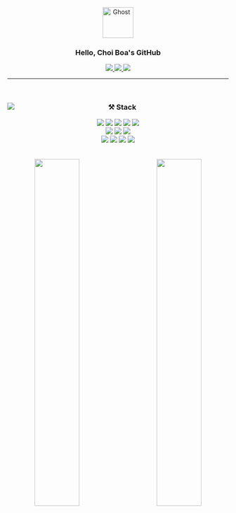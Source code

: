 <div align="center">

<img src="https://raw.githubusercontent.com/Tarikul-Islam-Anik/Animated-Fluent-Emojis/master/Emojis/Smilies/Ghost.png" alt="Ghost" width="70" height="70" />
    
  ### Hello, Choi Boa's GitHub

<a href="https://hits.seeyoufarm.com"> 
  <img src="https://hits.seeyoufarm.com/api/count/incr/badge.svg?url=https%3A%2F%2Fgithub.com%2FswallowedB%2F&count_bg=%23000000&title_bg=%23000000&icon=github.svg&icon_color=%23FFFFFF&title=GitHub&edge_flat=false"/>
</a>
<a href="https://velog.io/@swallowed_o0"> 
  <img src="https://img.shields.io/badge/Velog-20C997?style=flat-square&logo=Velog&logoColor=white"> 
</a>
<a href="mailto:https://mail.google.com/mail/u/0/?tab=rm&ogbl#inbox"> 
 <img src="https://img.shields.io/badge/Gmail-EA4335?style=flat-square&logo=Gmail&logoColor=white"> 
</a>

---


 <br>

<div>
  

<img align="left" src="https://github-readme-stats.vercel.app/api?username=swallowedB&show_icons=true&theme=github_dark&hide_border=true&hide_title=false&hide=stars,contribs"/></a>

<div>

  ### ⚒ Stack
  <!-- 스택 -->
  <img src="https://img.shields.io/badge/HTML5-E34F26?style=flat-square&logo=html5&logoColor=white"/>
  <img src="https://img.shields.io/badge/CSS3-1572B6?style=flat-square&logo=CSS3&logoColor=white">
  <img src="https://img.shields.io/badge/JavaScript-F7DF1E?style=flat-square&logo=javascript&logoColor=black"/>
  <img src="https://img.shields.io/badge/React-29B6F6?style=flat-square&logo=React&logoColor=white"/>
  <img src="https://img.shields.io/badge/Tailwind CSS-26C6DA?style=flat-square&logo=Tailwind CSS&logoColor=white"/>
  <br>
  <img src="https://img.shields.io/badge/styled components-EC407A?style=flat-square&logo=styled-components&logoColor=white"/>
  <img src="https://img.shields.io/badge/Typescript-3178C6?style=flat-square&logo=Typescript&logoColor=white"/>
  <img src="https://img.shields.io/badge/Vue.js-26A69A?style=flat-square&logo=Vue.js&logoColor=white"/>

  <!-- tools -->
  <br>
  <img src="https://img.shields.io/badge/Figma-2F0B3A?style=flat-square&logo=Figma&logoColor=white">
  <img src="https://img.shields.io/badge/Git-F05032?style=flat-square&logo=git&logoColor=white"/>
  <img src="https://img.shields.io/badge/Github-181717?style=flat-square&logo=Github&logoColor=white">
  <img src="https://img.shields.io/badge/Slack-4A154B?style=flat-square&logo=Slack&logoColor=white">
</div>
</div>

 <br>


 <br>

<div align="center">
<a href="https://velog-readme-stats.vercel.app/api/redirect?name=swallowed_o0&tag=TIL">
    <img align="left" src="https://velog-readme-stats.vercel.app/api?name=swallowed_o0&tag=TIL&color=dark" width="45%"/>
</a>
<a href="https://velog-readme-stats.vercel.app/api/redirect?name=swallowed_o0&tag=Devlog">
    <img align="right" src="https://velog-readme-stats.vercel.app/api?name=swallowed_o0&tag=Devlog&color=dark" width="45%"/>
</a>

</div>
